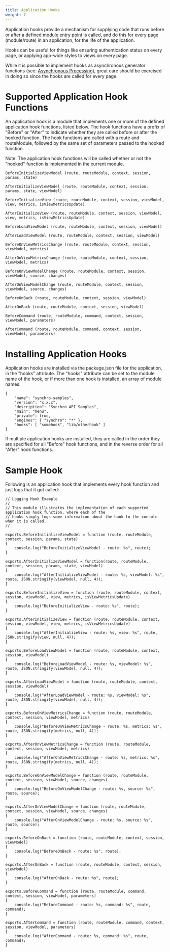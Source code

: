 ```yaml
---
title: Application Hooks
weight: 7
---
```


Application hooks provide a mechanism for supplying code that runs before or after a defined [module entry point](module-entry-points) is
called, and do this for every page (module/route) in an application, for the life of the application.

Hooks can be useful for things like ensuring authentication status on every page, or applying app-wide styles to views on every page.

While it is possible to implement hooks as asynchronous generator functions (see: [Asynchronous Processing](asynchronous-processing)),
great care should be exercised in doing so since the hooks are called for every page.

# Supported Application Hook Functions

An application hook is a module that implements one or more of the defined application hook functions, listed below.  The hook functions have
a prefix of "Before" or "After" to indicate whether they are called before or after the hooked function.  The hook functions are called with a
route and routeModule, followed by the same set of parameters passed to the hooked function. 

Note: The application hook functions will be called whether or not the "hooked" function is implemented in the current module.

```
BeforeInitializeViewModel (route, routeModule, context, session, params, state)
```

```
AfterInitializeViewModel (route, routeModule, context, session, params, state, viewModel)
```

```
BeforeInitializeView (route, routeModule, context, session, viewModel, view, metrics, isViewMetricsUpdate)
```

```
AfterInitializeView (route, routeModule, context, session, viewModel, view, metrics, isViewMetricsUpdate)
```

```
BeforeLoadViewModel (route, routeModule, context, session, viewModel)
```

```
AfterLoadViewModel (route, routeModule, context, session, viewModel)
```

```
BeforeOnViewMetricsChange (route, routeModule, context, session, viewModel, metrics)
```

```
AfterOnViewMetricsChange (route, routeModule, context, session, viewModel, metrics)
```

```
BeforeOnViewModelChange (route, routeModule, context, session, viewModel, source, changes)
```

```
AfterOnViewModelChange (route, routeModule, context, session, viewModel, source, changes)
```

```
BeforeOnBack (route, routeModule, context, session, viewModel)
```

```
AfterOnBack (route, routeModule, context, session, viewModel)
```

```
BeforeCommand (route, routeModule, command, context, session, viewModel, parameters)
```

```
AfterCommand (route, routeModule, command, context, session, viewModel, parameters)
```

# Installing Application Hooks

Application hooks are installed via the package.json file for the application, in the "hooks" attribute.  The "hooks" attribute can be set
to the module name of the hook, or if more than one hook is installed, an array of module names.

    {
        "name": "synchro-samples",
        "version": "x.x.x",     
        "description": "Synchro API Samples",
        "main": "menu",
        "private": true,
        "engines": { "synchro": "*" },
        "hooks": [ "somehook", "lib/otherhook" ]
    }

If multiple application hooks are installed, they are called in the order they are specified for all "Before" hook functions, and in the reverse order for all "After" hook functions.

# Sample Hook

Following is an application hook that implements every hook function and just logs that it got called:

    // Logging Hook Example
    //
    // This module illustrates the implementation of each supported application hook function, where each of the 
    // hooks simply logs some information about the hook to the console when it is called.
    //

    exports.BeforeInitializeViewModel = function (route, routeModule, context, session, params, state)
    {
        console.log("BeforeInitializeViewModel - route: %s", route);
    }

    exports.AfterInitializeViewModel = function(route, routeModule, context, session, params, state, viewModel)
    {
        console.log("AfterInitializeViewModel - route: %s, viewModel: %s", route, JSON.stringify(viewModel, null, 4));
    }

    exports.BeforeInitializeView = function (route, routeModule, context, session, viewModel, view, metrics, isViewMetricsUpdate)
    {
        console.log("BeforeInitializeView - route: %s", route);
    }

    exports.AfterInitializeView = function (route, routeModule, context, session, viewModel, view, metrics, isViewMetricsUpdate)
    {
        console.log("AfterInitializeView - route: %s, view: %s", route, JSON.stringify(view, null, 4));
    }

    exports.BeforeLoadViewModel = function (route, routeModule, context, session, viewModel)
    {
        console.log("BeforeLoadViewModel - route: %s, viewModel: %s", route, JSON.stringify(viewModel, null, 4));
    }

    exports.AfterLoadViewModel = function (route, routeModule, context, session, viewModel)
    {
        console.log("AfterLoadViewModel - route: %s, viewModel: %s", route, JSON.stringify(viewModel, null, 4));
    }

    exports.BeforeOnViewMetricsChange = function (route, routeModule, context, session, viewModel, metrics)
    {
        console.log("BeforeOnViewMetricsChange - route: %s, metrics: %s", route, JSON.stringify(metrics, null, 4));
    }

    exports.AfterOnViewMetricsChange = function (route, routeModule, context, session, viewModel, metrics)
    {
        console.log("AfterOnViewMetricsChange - route: %s, metrics: %s", route, JSON.stringify(metrics, null, 4));
    }

    exports.BeforeOnViewModelChange = function (route, routeModule, context, session, viewModel, source, changes)
    {
        console.log("BeforeOnViewModelChange - route: %s, source: %s", route, source);
    }

    exports.AfterOnViewModelChange = function (route, routeModule, context, session, viewModel, source, changes)
    {
        console.log("AfterOnViewModelChange - route: %s, source: %s", route, source);
    }

    exports.BeforeOnBack = function (route, routeModule, context, session, viewModel)
    {
        console.log("BeforeOnBack - route: %s", route);
    }

    exports.AfterOnBack = function (route, routeModule, context, session, viewModel)
    {
        console.log("AfterOnBack - route: %s", route);
    }

    exports.BeforeCommand = function (route, routeModule, command, context, session, viewModel, parameters)
    {
        console.log("BeforeCommand - route: %s, command: %s", route, command);
    }

    exports.AfterCommand = function (route, routeModule, command, context, session, viewModel, parameters)
    {
        console.log("AfterCommand - route: %s, command: %s", route, command);
    }
     